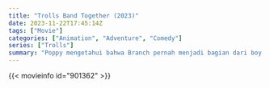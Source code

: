 ```yaml
---
title: "Trolls Band Together (2023)"
date: 2023-11-22T17:45:14Z
tags: ["Movie"]
categories: ["Animation", "Adventure", "Comedy"]
series: ["Trolls"]
summary: "Poppy mengetahui bahwa Branch pernah menjadi bagian dari boy band 'BroZone' dengan saudara laki-lakinya, Floyd, John Dory, Spruce dan Clay. Ketika Floyd diculik, Branch dan Poppy memulai perjalanan untuk menyatukan kembali dua saudara laki-lakinya yang lain dan menyelamatkan F..."
---
```


<mux-player stream-type="on-demand"
src="https://kp3d-my.sharepoint.com/personal/ryoo_kp3d_onmicrosoft_com/_layouts/15/download.aspx?share=EQkjwkxHre5Dm4c-qM_4Gx4BpBmrff2UW5yjP0m6odY8yw" prefer-playback="mse" controls>

</mux-player>


{{< movieinfo id="901362" >}}

<script src="https://cdn.jsdelivr.net/npm/@mux/mux-player"></script>

 <script type="application/ld+json ">
{
"@context": "https://schema.org/",
"@type": "VideoObject",
"name": "Trolls Band Together",
"contentUrl": "https://stream.mux.com/heS8w0002K2HHJ5TkRAxCpgFzCaBz01OutI1dGglFmTvI8.m3u8",
"thumbnailUrl": "https://www.themoviedb.org/t/p/original/c6msiFybhohrgaBYxfR5gyDkn6L.jpg?width=314&fit_mode=preserve&time=25",
"uploadDate": "2023-11-22T17:45:14Z",
}

</script>
